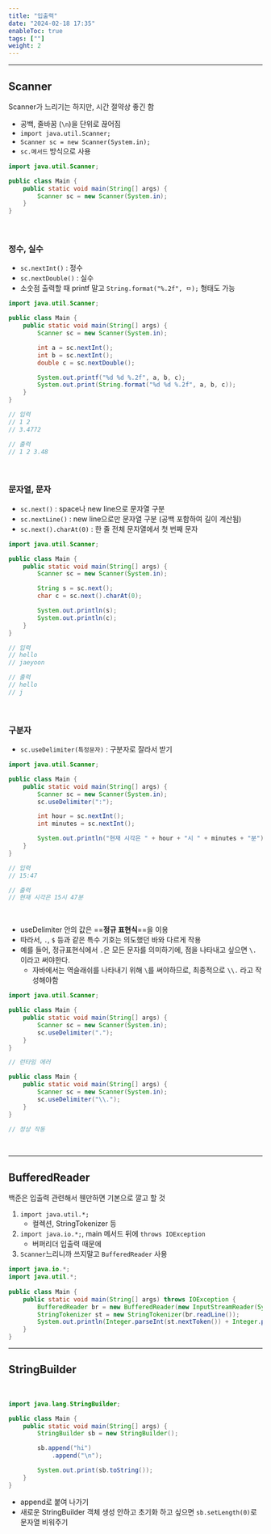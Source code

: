 ```yaml
---
title: "입출력"
date: "2024-02-18 17:35"
enableToc: true
tags: [""]
weight: 2
---
```


<hr>

## Scanner

Scanner가 느리기는 하지만, 시간 절약상 좋긴 함

- 공백, 줄바꿈 (`\n`)을 단위로 끊어짐
- `import java.util.Scanner;`
- `Scanner sc = new Scanner(System.in);`
- `sc.메서드` 방식으로 사용


```java
import java.util.Scanner;

public class Main {
	public static void main(String[] args) {
		Scanner sc = new Scanner(System.in);
	}
}
```

<br>

### 정수, 실수

- `sc.nextInt()` : 정수
- `sc.nextDouble()` : 실수
- 소숫점 출력할 때 printf 말고 `String.format("%.2f", ㅁ);` 형태도 가능

```java
import java.util.Scanner;

public class Main {
	public static void main(String[] args) {
		Scanner sc = new Scanner(System.in);

		int a = sc.nextInt();
		int b = sc.nextInt();
		double c = sc.nextDouble();

		System.out.printf("%d %d %.2f", a, b, c);
		System.out.print(String.format("%d %d %.2f", a, b, c));
	}
}

// 입력
// 1 2
// 3.4772

// 출력
// 1 2 3.48
```

<br>

### 문자열, 문자

- `sc.next()` : space나 new line으로 문자열 구분
- `sc.nextLine()` : new line으로만 문자열 구분 (공백 포함하여 길이 계산됨)
- `sc.next().charAt(0)` : 한 줄 전체 문자열에서 첫 번째 문자

```java
import java.util.Scanner;

public class Main {
	public static void main(String[] args) {
		Scanner sc = new Scanner(System.in);

		String s = sc.next();
		char c = sc.next().charAt(0);

		System.out.println(s);
		System.out.println(c);
	}
}

// 입력
// hello
// jaeyoon

// 출력
// hello
// j
```

<br>

### 구분자

- `sc.useDelimiter(특정문자)` : 구분자로 잘라서 받기

```java
import java.util.Scanner;

public class Main {
	public static void main(String[] args) {
		Scanner sc = new Scanner(System.in);
		sc.useDelimiter(":");

		int hour = sc.nextInt();
		int minutes = sc.nextInt();

		System.out.println("현재 시각은 " + hour + "시 " + minutes + "분");
	}
}

// 입력
// 15:47

// 출력
// 현재 시각은 15시 47분
```

<br>

- useDelimiter 안의 값은 ==**정규 표현식**==을 이용
- 따라서, `.`, `$` 등과 같은 특수 기호는 의도했던 바와 다르게 작용
- 예를 들어, 정규표현식에서 `.`은 모든 문자를 의미하기에, 점을 나타내고 싶으면 `\.`이라고 써야한다.
	- 자바에서는 역슬래쉬를 나타내기 위해 `\`를 써야하므로, 최종적으로 `\\.` 라고 작성해야함

```java
import java.util.Scanner;

public class Main {
	public static void main(String[] args) {
		Scanner sc = new Scanner(System.in);
		sc.useDelimiter(".");
	}
}

// 런타임 에러

public class Main {
	public static void main(String[] args) {
		Scanner sc = new Scanner(System.in);
		sc.useDelimiter("\\.");
	}
}

// 정상 작동
```

<br><hr>

## BufferedReader

백준은 입출력 관련해서 웬만하면 기본으로 깔고 할 것

1. `import java.util.*;`
	- 컬렉션, StringTokenizer 등
2. `import java.io.*;`, main 메서드 뒤에 `throws IOException`
	- 버퍼리더 입출력 때문에
3. `Scanner`느리니까 쓰지말고 `BufferedReader` 사용

```java {title="BaekJoon - 1000"}
import java.io.*;  
import java.util.*;  
  
public class Main {  
    public static void main(String[] args) throws IOException {  
        BufferedReader br = new BufferedReader(new InputStreamReader(System.in));  
        StringTokenizer st = new StringTokenizer(br.readLine());  
        System.out.println(Integer.parseInt(st.nextToken()) + Integer.parseInt(st.nextToken()));  
    }  
}
```

<hr>

## StringBuilder

<br>

```java
import java.lang.StringBuilder;

public class Main {
	public static void main(String[] args) {
		StringBuilder sb = new StringBuilder();

		sb.append("hi")
			.append("\n");

		System.out.print(sb.toString());
	}
}
```

- append로 붙여 나가기
- 새로운 StringBuilder 객체 생성 안하고 초기화 하고 싶으면 `sb.setLength(0)`로 문자열 비워주기